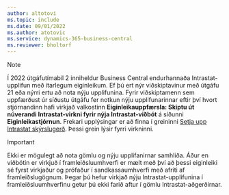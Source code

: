 ```yaml
---
author: altotovi
ms.topic: include
ms.date: 09/01/2022
ms.author: atotovic
ms.service: dynamics-365-business-central
ms.reviewer: bholtorf
---
```

> [!NOTE]
> Í 2022 útgáfutímabil 2 inniheldur Business Central endurhannaða Intrastat-upplifun með ítarlegum eiginleikum. Ef þú ert nýr viðskiptavinur með útgáfu 21 eða nýrri ertu að nota nýju upplifunina. Fyrir viðskiptamenn sem uppfærðust úr síðustu útgáfu fer notkun nýju upplifunarinnar eftir því hvort stjórnandinn hafi virkjað valkostinn **Eiginleikauppfærsla: Skiptu út núverandi Intrastat-virkni fyrir nýja Intrastat-viðbót** á síðunni **Eiginleikastjórnun**. Frekari upplýsingar er að finna í greininni [Setja upp Intrastat skýrslugerð](../finance-how-setup-report-intrastat.md). Þessi grein lýsir fyrri virkninni.

> [!IMPORTANT]
> Ekki er mögulegt að nota gömlu og nýju upplifanirnar samhliða. Áður en viðbótin er virkjuð í framleiðsluumhverfi er mælt með því að þessi eiginleiki sé fyrst virkjaður og prófaður í sandkassaumhverfi með afriti af framleiðslugögnum. Þegar þú hefur virkjað nýju Intrastat-upplifunina í framleiðsluumhverfinu getur þú ekki farið aftur í gömlu Intrastat-aðgerðirnar.
